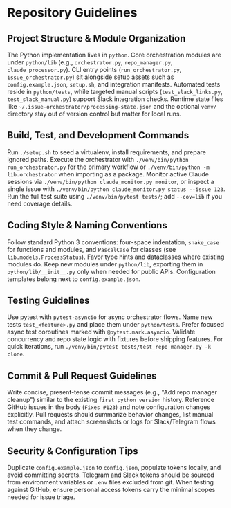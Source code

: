 # Repository Guidelines

## Project Structure & Module Organization
The Python implementation lives in `python`. Core orchestration modules are under `python/lib` (e.g., `orchestrator.py`, `repo_manager.py`, `claude_processor.py`). CLI entry points (`run_orchestrator.py`, `issue_orchestrator.py`) sit alongside setup assets such as `config.example.json`, `setup.sh`, and integration manifests. Automated tests reside in `python/tests`, while targeted manual scripts (`test_slack_links.py`, `test_slack_manual.py`) support Slack integration checks. Runtime state files like `~/.issue-orchestrator/processing-state.json` and the optional `venv/` directory stay out of version control but matter for local runs.

## Build, Test, and Development Commands
Run `./setup.sh` to seed a virtualenv, install requirements, and prepare ignored paths. Execute the orchestrator with `./venv/bin/python run_orchestrator.py` for the primary workflow or `./venv/bin/python -m lib.orchestrator` when importing as a package. Monitor active Claude sessions via `./venv/bin/python claude_monitor.py monitor`, or inspect a single issue with `./venv/bin/python claude_monitor.py status --issue 123`. Run the full test suite using `./venv/bin/pytest tests/`; add `--cov=lib` if you need coverage details.

## Coding Style & Naming Conventions
Follow standard Python 3 conventions: four-space indentation, `snake_case` for functions and modules, and `PascalCase` for classes (see `lib.models.ProcessStatus`). Favor type hints and dataclasses where existing modules do. Keep new modules under `python/lib`, exporting them in `python/lib/__init__.py` only when needed for public APIs. Configuration templates belong next to `config.example.json`.

## Testing Guidelines
Use pytest with `pytest-asyncio` for async orchestrator flows. Name new tests `test_<feature>.py` and place them under `python/tests`. Prefer focused async test coroutines marked with `@pytest.mark.asyncio`. Validate concurrency and repo state logic with fixtures before shipping features. For quick iterations, run `./venv/bin/pytest tests/test_repo_manager.py -k clone`.

## Commit & Pull Request Guidelines
Write concise, present-tense commit messages (e.g., "Add repo manager cleanup") similar to the existing `first python version` history. Reference GitHub issues in the body (`Fixes #123`) and note configuration changes explicitly. Pull requests should summarize behavior changes, list manual test commands, and attach screenshots or logs for Slack/Telegram flows when they change.

## Security & Configuration Tips
Duplicate `config.example.json` to `config.json`, populate tokens locally, and avoid committing secrets. Telegram and Slack tokens should be sourced from environment variables or `.env` files excluded from git. When testing against GitHub, ensure personal access tokens carry the minimal scopes needed for issue triage.
